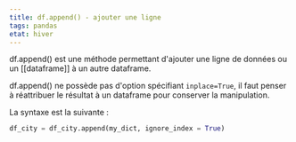 ```yaml
---
title: df.append() - ajouter une ligne
tags: pandas
etat: hiver
---
```

df.append() est une méthode permettant d'ajouter une ligne de données ou un [[dataframe]] à un autre dataframe.

df.append() ne possède pas d'option spécifiant `inplace=True`, il faut penser à réattribuer le résultat à un dataframe pour conserver la manipulation.

La syntaxe est la suivante :

```python
df_city = df_city.append(my_dict, ignore_index = True)
```
